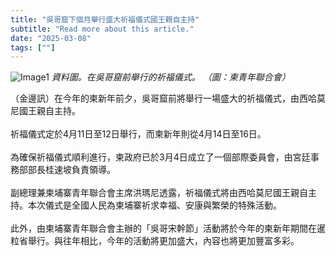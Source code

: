 ```yaml
---
title: "吳哥窟下個月舉行盛大祈福儀式國王親自主持"
subtitle: "Read more about this article."
date: "2025-03-08"
tags: [""]
---
```


![Image1](/thumbnails/angkor-ceremony-king.jpg "Meeting")
*資料圖。在吳哥窟前舉行的祈福儀式。 （圖：柬青年聯合會）*

（金邊訊）在今年的柬新年前夕，吳哥窟前將舉行一場盛大的祈福儀式，由西哈莫尼國王親自主持。
<br/><br/>
祈福儀式定於4月11日至12日舉行，而柬新年則從4月14日至16日。<br/><br/>
為確保祈福儀式順利進行，柬政府已於3月4日成立了一個部際委員會，由宮廷事務部部長桂速坡負責領導。<br/><br/>
副總理兼柬埔寨青年聯合會主席洪瑪尼透露，祈福儀式將由西哈莫尼國王親自主持。本次儀式是全國人民為柬埔寨祈求幸福、安康與繁榮的特殊活動。<br/><br/>
此外，由柬埔寨青年聯合會主辦的「吳哥宋幹節」活動將於今年的柬新年期間在暹粒省舉行。與往年相比，今年的活動將更加盛大，內容也將更加豐富多彩。